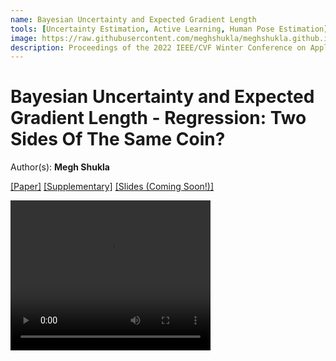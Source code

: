 ```yaml
---
name: Bayesian Uncertainty and Expected Gradient Length
tools: [Uncertainty Estimation, Active Learning, Human Pose Estimation]
image: https://raw.githubusercontent.com/meghshukla/meghshukla.github.io/master/files/images/EGL%2B%2B_WACV.jpg
description: Proceedings of the 2022 IEEE/CVF Winter Conference on Applications of Computer Vision (WACV)
---
```


# Bayesian Uncertainty and Expected Gradient Length - Regression: Two Sides Of The Same Coin?
Author(s): **Megh Shukla**  

<a href="https://meghshukla.github.io/files/papers/Bayesian_Uncertainty_Expected_Gradient_Length.pdf" target="_blank">[Paper]</a>  <a href="https://meghshukla.github.io/files/papers/Bayesian_Uncertainty_Expected_Gradient_Length-supplementary.pdf" target="_blank">[Supplementary]</a> <a href="https://meghshukla.github.io/projects/1-bayesian-uncertainty-and-expected-gradient-length" target="_blank">[Slides (Coming Soon!)]</a>  

<video width="320" height="240" controls>
  <source src="video.mov" type="video/mp4">
</video>